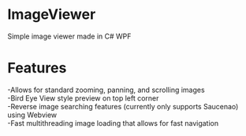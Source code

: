 # ImageViewer
 Simple image viewer made in C# WPF

# Features
-Allows for standard zooming, panning, and scrolling images <br />
-Bird Eye View style preview on top left corner <br />
-Reverse image searching features (currently only supports Saucenao) using Webview <br />
-Fast multithreading image loading that allows for fast navigation <br />
 
